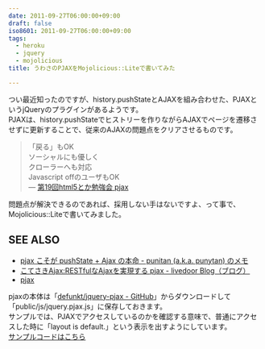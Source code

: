 ```yaml
---
date: 2011-09-27T06:00:00+09:00
draft: false
iso8601: 2011-09-27T06:00:00+09:00
tags:
  - heroku
  - jquery
  - mojolicious
title: うわさのPJAXをMojolicious::Liteで書いてみた

---
```


つい最近知ったのですが、history.pushStateとAJAXを組み合わせた、PJAXというjQueryのプラグインがあるようです。  
PJAXは、history.pushStateでヒストリーを作りながらAJAXでページを遷移させずに更新することで、従来のAJAXの問題点をクリアさせるものです。

> 「戻る」もOK  
> ソーシャルにも優しく  
> クローラーへも対応  
> Javascript offのユーザもOK  
> — [第19回html5とか勉強会 pjax](http://www.slideshare.net/KensakuKOMATSU/19html5)

問題点が解決できるのであれば、採用しない手はないですよ、って事で、Mojolicious::Liteで書いてみました。

## SEE ALSO

- [pjax こそが pushState + Ajax の本命 - punitan (a.k.a. punytan) のメモ](http://d.hatena.ne.jp/punitan/20110404/1301895279)
- [こてさきAjax:RESTfulなAjaxを実現する pjax - livedoor Blog（ブログ）](http://blog.livedoor.jp/kotesaki/archives/1736450.html)
- [pjax](http://pjax.heroku.com/)

pjaxの本体は「[defunkt/jquery-pjax - GitHub](https://github.com/defunkt/jquery-pjax)」からダウンロードして「public/js/jquery.pjax.js」に保存しておきます。  
サンプルでは、PJAXでアクセスしているのかを確認する意味で、普通にアクセスした時に「layout is default.」という表示を出すようにしています。  
[サンプルコードはこちら](https://gist.github.com/1242613)
